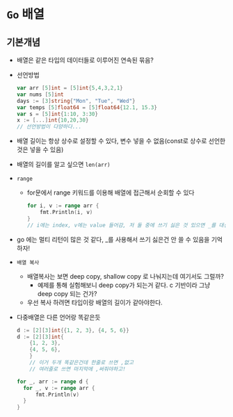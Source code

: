 # `Go` 배열

## 기본개념

- 배열은 같은 타입의 데이터들로 이루어진 연속된 묶음?
- 선언방법
  ```go
  var arr [5]int = [5]int{5,4,3,2,1}
  var nums [5]int
  days := [3]string{"Mon", "Tue", "Wed"}
  var temps [5]float64 = [5]float64{12.1, 15.3}
  var s = [5]int{1:10, 3:30}
  x := [...]int{10,20,30}
  // 선언방법이 다양하다...
  ```
- 배열 길이는 항상 상수로 설정할 수 있다, 변수 넣을 수 없음(const로 상수로 선언한 것은 넣을 수 있음)
- 배열의 길이를 알고 싶으면 `len(arr)`
- `range`
  - for문에서 range 키워드를 이용해 배열에 접근해서 순회할 수 있다
    ```go
    for i, v := range arr {
        fmt.Println(i, v)
    }
    // i에는 index, v에는 value 들어감, 저 둘 중에 쓰기 싫은 것 있으면 _를 대신 써주면 됨
    ```
- go 에는 멀티 리턴이 많은 것 같다, \_를 사용해서 쓰기 싫은건 안 쓸 수 있음을 기억하자!
- `배열 복사`
  - 배열복사는 보면 deep copy, shallow copy 로 나눠지는데 여기서도 그럴까?
    - 예제를 통해 실험해보니 deep copy가 되는거 같다. c 기반이라 그냥 deep copy 되는 건가?
  - 우선 복사 하려면 타입이랑 배열의 길이가 같아야한다.
- 다중배열은 다른 언어랑 똑같은듯

  ```go
  d := [2][3]int{{1, 2, 3}, {4, 5, 6}}
  d := [2][3]int{
      {1, 2, 3},
      {4, 5, 6},
      }
      // 이거 두개 똑같은건데 한줄로 쓰면 ,없고
      // 여러줄로 쓰면 마지막에 ,써줘야하고!

  for _, arr := range d {
  	for _, v := range arr {
  		fmt.Println(v)
  	}
  }
  ```
